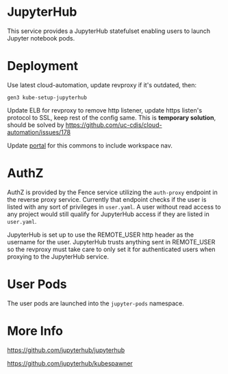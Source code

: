 # JupyterHub

This service provides a JupyterHub statefulset enabling users to launch Jupyter notebook pods.

# Deployment
Use latest cloud-automation, update revproxy if it's outdated, then:
```
gen3 kube-setup-jupyterhub
```

Update ELB for revproxy to remove http listener, update https listen's protocol to SSL, keep rest of the config same. This is **temporary solution**, should be solved by https://github.com/uc-cdis/cloud-automation/issues/178

Update [portal](https://github.com/uc-cdis/data-portal/blob/master/src/localconf.js#L98) for this commons to include workspace nav.

# AuthZ

AuthZ is provided by the Fence service utilizing the `auth-proxy` endpoint in the reverse proxy service. Currently that endpoint checks if the user is listed with any sort of privileges in `user.yaml`. A user without read access to any project would still qualify for JupyterHub access if they are listed in `user.yaml`.

JupyterHub is set up to use the REMOTE_USER http header as the username for the user. JupyterHub trusts anything sent in REMOTE_USER so the revproxy must take care to only set it for authenticated users when proxying to the JupyterHub service.

# User Pods
The user pods are launched into the `jupyter-pods` namespace.

# More Info

https://github.com/jupyterhub/jupyterhub

https://github.com/jupyterhub/kubespawner
